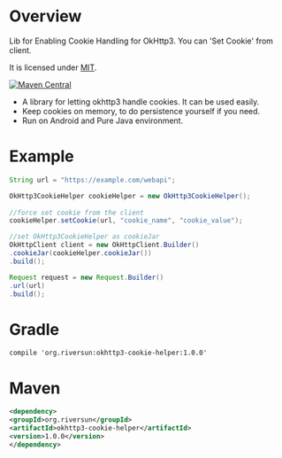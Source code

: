 # Overview
Lib for Enabling Cookie Handling for OkHttp3.
You can 'Set Cookie' from client.

It is licensed under [MIT](https://opensource.org/licenses/MIT).

[![Maven Central](https://maven-badges.herokuapp.com/maven-central/org.riversun/okhttp3-cookie-helper/badge.svg)](https://maven-badges.herokuapp.com/maven-central/org.riversun/okhttp3-cookie-helper)

- A library for letting okhttp3 handle cookies. It can be used easily.
- Keep cookies on memory, to do persistence yourself if you need.
- Run on Android and Pure Java environment.

# Example

```java
String url = "https://example.com/webapi";

OkHttp3CookieHelper cookieHelper = new OkHttp3CookieHelper();
    
//force set cookie from the client
cookieHelper.setCookie(url, "cookie_name", "cookie_value");

//set OkHttp3CookieHelper as cookieJar
OkHttpClient client = new OkHttpClient.Builder()
.cookieJar(cookieHelper.cookieJar())
.build();

Request request = new Request.Builder()
.url(url)
.build();
```

# Gradle
```
compile 'org.riversun:okhttp3-cookie-helper:1.0.0'
```

# Maven
```xml
<dependency>
<groupId>org.riversun</groupId>
<artifactId>okhttp3-cookie-helper</artifactId>
<version>1.0.0</version>
</dependency>
```


